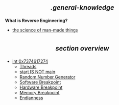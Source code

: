 #
## *<p align='center'> .general-knowledge </p>*

__What is Reverse Engineering?__
* [the science of man-made things](https://medium.com/@againsthimself/in-defense-of-reverse-engineering-e07fe19b26c)

#
## *<p align='center'> section overview </p>*

* [int 0x7374617274](int_0x7374617274.md)
  * [Threads](int_0x7374617274.md#Threads)
  * [start IS NOT main](int_0x7374617274.md)
  * [Random Number Generator](int_0x7374617274.md)
  * [Software Breakpoint](int_0x7374617274.md)
  * [Hardware Breakpoint](int_0x7374617274.md)
  * [Memory Breakpoint](int_0x7374617274.md)
  * [Endianness](int_0x7374617274.md)
